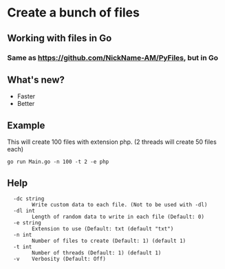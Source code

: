 # Create a bunch of files

## Working with files in Go
### Same as https://github.com/NickName-AM/PyFiles, but in Go


## What's new?
- Faster
- Better

## Example
This will create 100 files with extension php. (2 threads will create 50 files each)
```
go run Main.go -n 100 -t 2 -e php
```

## Help
```
  -dc string
        Write custom data to each file. (Not to be used with -dl)
  -dl int
        Length of random data to write in each file (Default: 0)
  -e string
        Extension to use (Default: txt (default "txt")
  -n int
        Number of files to create (Default: 1) (default 1)
  -t int
        Number of threads (Default: 1) (default 1)
  -v    Verbosity (Default: Off)
```